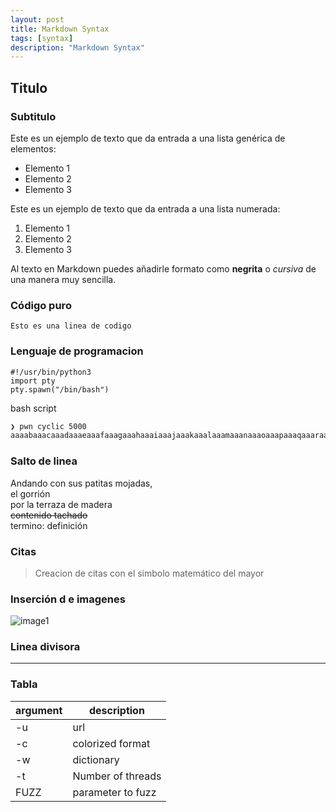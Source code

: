 ```yaml
---
layout: post
title: Markdown Syntax
tags: [syntax]
description: "Markdown Syntax"
---
```


## Titulo
### Subtitulo

Este es un ejemplo de texto que da entrada a una lista genérica de elementos:

- Elemento 1
- Elemento 2
- Elemento 3

Este es un ejemplo de texto que da entrada a una lista numerada:

1. Elemento 1
2. Elemento 2
3. Elemento 3

Al texto en Markdown puedes añadirle formato como **negrita** o *cursiva* de una manera muy sencilla.

### Código puro
`Esto es una linea de codigo`

### Lenguaje de programacion
```
#!/usr/bin/python3
import pty
pty.spawn("/bin/bash")
```

bash script
```bash
❯ pwn cyclic 5000
aaaabaaacaaadaaaeaaafaaagaaahaaaiaaajaaakaaalaaamaaanaaaoaaapaaaqaaaraaasaaataaauaaavaaawaaaxaaayaaazaabbaabcaabdaabeaabfaabgaabhaabiaabjaabkaablaabmaabnaaboaabpaabqaabraabsaabtaabuaabvaabwaabxaabyaabzaacbaaccaacdaaceaacfaacgaachaaciaacjaackaaclaacmaacnaacoaacpaacqaacraacsaactaacuaacvaacwaacxaacyaaczaadbaadcaaddaadeaadfaadgaadhaadiaadjaadkaadlaadmaadnaadoaadpaadqaadraadsaadtaa [...]
```

### Salto de linea
Andando con sus patitas mojadas,  
el gorrión  
por la terraza de madera  
~~contenido tachado~~  
termino: definición

### Citas
> Creacion de citas con el simbolo matemático del mayor

### Inserción d e imagenes
![image1](https://e00-elmundo.uecdn.es/albumes/2009/01/05/marilyn_manson_cuarenta/1231144997_extras_albumes_0.jpg "titulo alternativo")

### Linea divisora
---

### Tabla

| argument | description       |
| -------- | ----------------- |
| -u       | url               |
| -c       | colorized format  |
| -w       | dictionary        |
| -t       | Number of threads |
| FUZZ     | parameter to fuzz |
